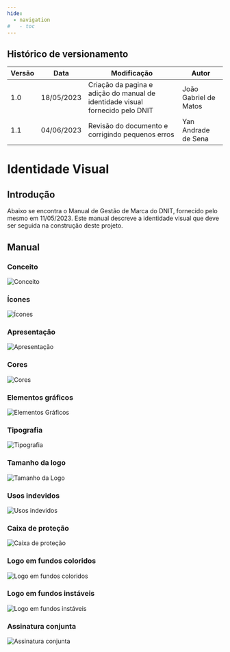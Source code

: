 ```yaml
---
hide:
  - navigation
#   - toc
---
```


## Histórico de versionamento

| Versão | Data   | Modificação                                                            | Autor        |
| -- | ---------- | ----------------------------------------------------------------------------- | --------------------- |
| 1.0 | 18/05/2023 | Criação da pagina e adição do manual de identidade visual fornecido pelo DNIT | João Gabriel de Matos |
| 1.1 | 04/06/2023 | Revisão do documento e corrigindo pequenos erros | Yan Andrade de Sena |

# Identidade Visual

## Introdução

Abaixo se encontra o Manual de Gestão de Marca do DNIT, fornecido pelo mesmo em 11/05/2023.
Este manual descreve a identidade visual que deve ser seguida na construção deste projeto.  


## Manual

### Conceito
![Conceito](../assets/identidadeVisualDNIT/a-2.jpg)
### Ícones
![Ícones](../assets/identidadeVisualDNIT/a-3.jpg)
### Apresentação
![Apresentação](../assets/identidadeVisualDNIT/a-4.jpg)
### Cores
![Cores](../assets/identidadeVisualDNIT/a-5.jpg)
### Elementos gráficos
![Elementos Gráficos](../assets/identidadeVisualDNIT/a-6.jpg)
### Tipografia
![Tipografia](../assets/identidadeVisualDNIT/a-7.jpg)
### Tamanho da logo
![Tamanho da Logo](../assets/identidadeVisualDNIT/a-8.jpg)
### Usos indevidos
![Usos indevidos](../assets/identidadeVisualDNIT/a-9.jpg)
### Caixa de proteção
![Caixa de proteção](../assets/identidadeVisualDNIT/a-10.jpg)
### Logo em fundos coloridos
![Logo em fundos coloridos](../assets/identidadeVisualDNIT/a-11.jpg)
### Logo em fundos instáveis
![Logo em fundos instáveis](../assets/identidadeVisualDNIT/a-12.jpg)
### Assinatura conjunta
![Assinatura conjunta](../assets/identidadeVisualDNIT/a-13.jpg)